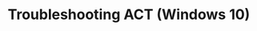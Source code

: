 ---
title: Troubleshooting ACT (Windows 10)
description: This section provides troubleshooting information for the Application Compatibility Toolkit (ACT).
redirect_url: https://technet.microsoft.com/en-us/itpro/windows/deploy/manage-windows-upgrades-with-upgrade-analytics
---